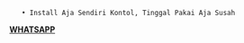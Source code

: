 ```
   • Install Aja Sendiri Kontol, Tinggal Pakai Aja Susah
```

[**WHATSAPP**](https://wa.me/6283143565470)
